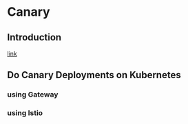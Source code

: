 # Canary

## Introduction
[link](https://phoenixnap.com/kb/kubernetes-canary-deployments)
## Do Canary Deployments on Kubernetes

### using Gateway

### using Istio
